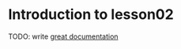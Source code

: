 # Introduction to lesson02

TODO: write [great documentation](http://jacobian.org/writing/great-documentation/what-to-write/)
